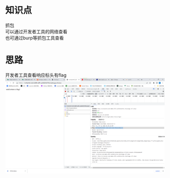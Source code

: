 # 知识点
抓包<br />可以通过开发者工具的网络查看<br />也可通过burp等抓包工具查看
# 思路
开发者工具查看响应标头有flag<br />![image.png](./images/20231017_2356275631.png)
